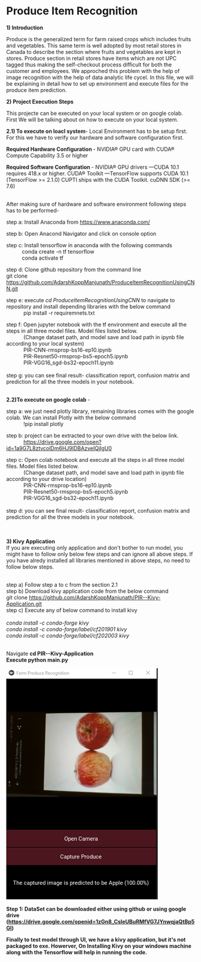 # Produce Item Recognition

<b>1) Introduction</b>
<p>
Produce is the generalized term for farm raised crops which includes fruits and vegetables. This same term is well adopted by most retail stores in Canada to describe the section where fruits and vegetables are kept in stores. Produce section in retail stores have items which are not UPC tagged thus making the self-checkout process difficult for both the customer and employees. We approched this problem with the help of image recognition with the help of data analytic life cycel. In this file, we will be explaining in detail how to set up environment and execute files for the produce item prediction. </P>

<b>2) Project Execution Steps</b>
  <p>
  This projecte can be executed on your local system or on google colab. First We will be talking about on how to execute on your local system.</p>
  
 <b> 2.1) To execute on loacl system</b>-
        Local Environment has to be setup  first. For this we have to verify our hardware and software configuration first.<br>
        
 <b> Required Hardware Configuration </b> - NVIDIA® GPU card with CUDA® Compute Capability 3.5 or higher<br>
  
 <b> Required Software Configuration </b>- NVIDIA® GPU drivers —CUDA 10.1 requires 418.x or higher. CUDA® Toolkit —TensorFlow       supports CUDA 10.1 (TensorFlow >= 2.1.0) CUPTI ships with the CUDA Toolkit. cuDNN SDK (>= 7.6)<br><br>
 
 After making sure of hardware and software environment following steps has to be performed-<br>
 
 step a: Install Anaconda from  https://www.anaconda.com/ <br>
 
 step b: Open Anacond Navigator and click on console option <br>
 
 step c: Install tensorflow in anaconda with the following commands <br>
 &emsp;&emsp;&emsp;conda create -n tf tensorflow<br>
 &emsp;&emsp;&emsp;conda activate tf<br>
 
 step d: Clone github repository from the command line <br> git clone https://github.com/AdarshKoppManjunath/ProduceItemRecognitionUsingCNN.git <br>
 
 step e:  execute <i>cd ProduceItemRecognitionUsingCNN</i> to navigate to repository and install depending libraries with the below command<br>
 &emsp;&emsp;&emsp; pip install -r requiremnets.txt
 
 step f: Open jupyter notebook with the tf environment and execute all the steps in all three model files. Model files listed below. <br>
&emsp;&emsp;&emsp;  (Change dataset path, and  model save and load path in ipynb file according to your local system)<br>
 &emsp;&emsp;&emsp;  PIR-CNN-rmsprop-bs16-ep10.ipynb 	<br>
  &emsp;&emsp;&emsp;
 PIR-Resnet50-rmsprop-bs5-epoch5.ipynb	<br>
  &emsp;&emsp;&emsp;
 PIR-VGG16_sgd-bs32-epoch11.ipynb
 <br><br>
 step g: you can see final result- classification report, confusion matrix and prediction for all the three models in your notebook.<br><br>
 
<b> 2.2)To execute on google colab</b> - <br>
 
 step a: we just need  plotly library, remaining libraries comes with the google colab. We can install Plotly with the below command <br>
&emsp;&emsp;&emsp; !pip install plotly<br>

step b: project can be extracted to your own drive with the below link. <br>
&emsp;&emsp;&emsp;
https://drive.google.com/open?id=1a9G7L8ztvcolDm6HJ9IDBAzveIQjIgU0 <br>

 step c: Open colab notebook and execute all the steps in all three model files. Model files listed below. <br>
&emsp;&emsp;&emsp;  (Change dataset path, and  model save and load path in ipynb file according to your drive location)<br>
 &emsp;&emsp;&emsp;  PIR-CNN-rmsprop-bs16-ep10.ipynb 	<br>
  &emsp;&emsp;&emsp;
 PIR-Resnet50-rmsprop-bs5-epoch5.ipynb	<br>
  &emsp;&emsp;&emsp;
 PIR-VGG16_sgd-bs32-epoch11.ipynb
 <br><br>
 step d: you can see final result- classification report, confusion matrix and prediction for all the three models in your notebook.<br><br>
 <br>
 
 <b>3) Kivy Application</b><br>
  If you are executing only application and don't bother to run model, you might have to follow only below few steps and can ignore all above steps. If you have alredy installed  all libraries mentioned in above steps, no need to follow below steps. <br><br>
  
  step a) Follow step a to c from the section 2.1<br>
  step b) Download kivy application code from the below command<br>
  git clone https://github.com/AdarshKoppManjunath/PIR--Kivy-Application.git<br>
  step c) Execute  any of below command to install kivy <br><br><i>
  conda install -c conda-forge kivy<br>
  conda install -c conda-forge/label/cf201901 kivy<br>
  conda install -c conda-forge/label/cf202003 kivy</i><br><br>
  
Navigate <b>cd PIR--Kivy-Application<b><br>
Execute <b>python main.py<b><br>
  
  
  
  
  
  
     
        
        
        
        
<img src="https://github.com/AdarshKoppManjunath/ProduceItemRecognitionUsingCNN/blob/master/PIR-Screenshots/Apple.PNG" alt="Smiley face" >


Step 1: DataSet can be downloaded either using github or using google drive         (https://drive.google.com/openid=1zGn8_CsleUBuRMfVG7JYnwqjaQtBp5Gl)





Finally to test model through UI, we have a kivy application, but it's not packaged to exe. Howerver, On Installing Kivy on your windows machine along with the Tensorflow will help in running the code. 
